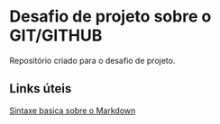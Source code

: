   # Desafio de projeto sobre o GIT/GITHUB
Repositório criado para o desafio de projeto.

## Links úteis 
[Sintaxe basica sobre o Markdown](https://www.markdownguide.org/basic-syntax)
